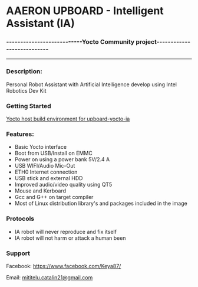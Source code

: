 
# AAERON UPBOARD - Intelligent Assistant (IA)
### ---------------------------Yocto Community project---------------------------

*************************************************************************
### Description:
Personal Robot Assistant with Artificial Intelligence develop using Intel Robotics Dev Kit

### Getting Started 

[Yocto host build environment for upboard-yocto-ia](https://github.com/pinocchio-mad-scrience/upboard-yocto-ia/blob/master/README-build.md)

### Features:
- Basic Yocto interface
- Boot from USB/Install on EMMC
- Power on using a power bank 5V/2.4 A
- USB WIFI/Audio Mic-Out
- ETH0 Internet connection
- USB stick and external HDD 
- Improved audio/video quality using QT5
- Mouse and Kerboard
- Gcc and G++ on target compiler
- Most of Linux distribution library's and packages included in the image

### Protocols
- IA robot will never reproduce and fix itself 
- IA robot will not harm or attack a human been

### Support 
Facebook: https://www.facebook.com/Keya87/ 

Email: mititelu.catalin21@gmail.com

